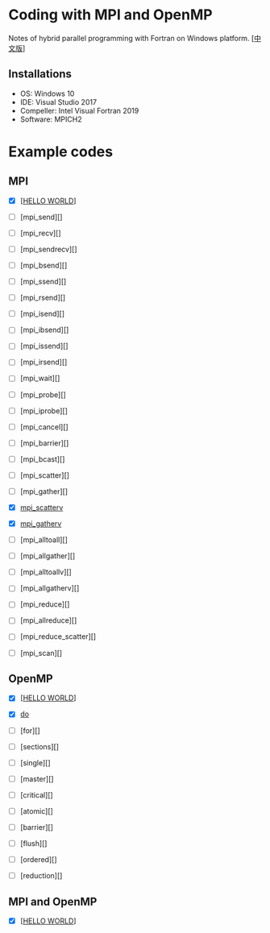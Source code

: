 # Coding with MPI and OpenMP

Notes of hybrid parallel programming with Fortran on Windows platform. [[中文版](./README_cn.md)]



## Installations

- OS: Windows 10
- IDE: Visual Studio 2017
- Compeller: Intel Visual Fortran 2019
- Software: MPICH2


# Example codes

## MPI

- [x] [[HELLO WORLD][mpi_hello_world]]
- [ ] [mpi_send][]
- [ ] [mpi_recv][]
- [ ] [mpi_sendrecv][]
- [ ] [mpi_bsend][]
- [ ] [mpi_ssend][]
- [ ] [mpi_rsend][]
- [ ] [mpi_isend][]
- [ ] [mpi_ibsend][]
- [ ] [mpi_issend][]
- [ ] [mpi_irsend][]
- [ ] [mpi_wait][]
- [ ] [mpi_probe][]
- [ ] [mpi_iprobe][]
- [ ] [mpi_cancel][]


- [ ] [mpi_barrier][]


- [ ] [mpi_bcast][]
- [ ] [mpi_scatter][]
- [ ] [mpi_gather][]
- [x] [mpi_scatterv][]
- [x] [mpi_gatherv][]
- [ ] [mpi_alltoall][]
- [ ] [mpi_allgather][]
- [ ] [mpi_alltoallv][]
- [ ] [mpi_allgatherv][]


- [ ] [mpi_reduce][]
- [ ] [mpi_allreduce][]
- [ ] [mpi_reduce_scatter][]
- [ ] [mpi_scan][]

[mpi_hello_world]: ./MPI/src/mpi_helloworld.f90
[mpi_scatterv]: ./MPI/src/mpi_scatterv.f90
[mpi_gatherv]: ./MPI/src/mpi_scatterv.f90

## OpenMP

- [x] [[HELLO WORLD][openmp_hello_world]]
- [x] [do][omp_do]
- [ ] [for][]
- [ ] [sections][]
- [ ] [single][]
- [ ] [master][]
- [ ] [critical][]
- [ ] [atomic][]
- [ ] [barrier][]
- [ ] [flush][]
- [ ] [ordered][]

- [ ] [reduction][]


[openmp_hello_world]: ./OpenMP/src/openmp_helloworld.f90
[omp_do]: ./OpenMP/src/omp_do.f90

## MPI and OpenMP

- [x] [[HELLO WORLD][mpi_openmp_hello_world]]

[mpi_openmp_hello_world]: ./MPI_OpenMP/src/mpi_openmp_helloworld.f90

